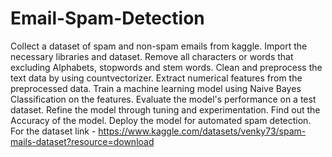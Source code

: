 # Email-Spam-Detection
Collect a dataset of spam and non-spam emails from kaggle.
Import the necessary libraries and dataset.
Remove all characters or words that excluding Alphabets, stopwords and stem words.
Clean and preprocess the text data by using countvectorizer.
Extract numerical features from the preprocessed data.
Train a machine learning model using Naive Bayes Classification on the features.
Evaluate the model's performance on a test dataset.
Refine the model through tuning and experimentation.
Find out the Accuracy of the model.
Deploy the model for automated spam detection.
For the dataset link - https://www.kaggle.com/datasets/venky73/spam-mails-dataset?resource=download
